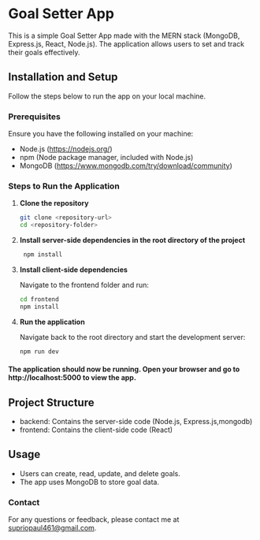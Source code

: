 # Goal Setter App

This is a simple Goal Setter App made with the MERN stack (MongoDB, Express.js, React, Node.js). The application allows users to set and track their goals effectively.

## Installation and Setup

Follow the steps below to run the app on your local machine.

### Prerequisites

Ensure you have the following installed on your machine:
- Node.js (https://nodejs.org/)
- npm (Node package manager, included with Node.js)
- MongoDB (https://www.mongodb.com/try/download/community)

### Steps to Run the Application

1. **Clone the repository**

   ```sh
   git clone <repository-url>
   cd <repository-folder>
2. **Install server-side dependencies in the root directory of the project**

   ```sh
    npm install
3. **Install client-side dependencies**

   Navigate to the frontend folder and run:
   
   ```sh
   cd frontend
   npm install
4. **Run the application**

   Navigate back to the root directory and start the development server:

   ```sh
   npm run dev

#### The application should now be running. Open your browser and go to http://localhost:5000 to view the app.


## Project Structure
- backend: Contains the server-side code (Node.js, Express.js,mongodb)
- frontend: Contains the client-side code (React)


## Usage
- Users can create, read, update, and delete goals.
- The app uses MongoDB to store goal data.

### Contact
For any questions or feedback, please contact me at supriopaul461@gmail.com.